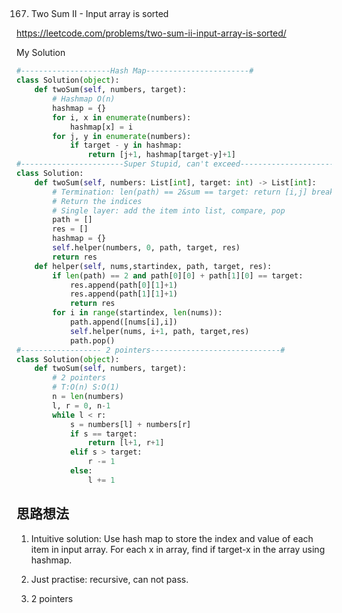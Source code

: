 ## 
167. Two Sum II - Input array is sorted

https://leetcode.com/problems/two-sum-ii-input-array-is-sorted/

My Solution

```python
#--------------------Hash Map-----------------------#
class Solution(object):
    def twoSum(self, numbers, target):
        # Hashmap O(n)
        hashmap = {}
        for i, x in enumerate(numbers):
            hashmap[x] = i        
        for j, y in enumerate(numbers):
            if target - y in hashmap:
                return [j+1, hashmap[target-y]+1]
#-----------------------Super Stupid, can't exceed-------------------------#
class Solution:
    def twoSum(self, numbers: List[int], target: int) -> List[int]:
        # Termination: len(path) == 2&sum == target: return [i,j] break 
        # Return the indices
        # Single layer: add the item into list, compare, pop
        path = []
        res = []
        hashmap = {}
        self.helper(numbers, 0, path, target, res)
        return res
    def helper(self, nums,startindex, path, target, res):
        if len(path) == 2 and path[0][0] + path[1][0] == target:
            res.append(path[0][1]+1)
            res.append(path[1][1]+1)
            return res
        for i in range(startindex, len(nums)):
            path.append([nums[i],i])
            self.helper(nums, i+1, path, target,res)
            path.pop()
#------------------ 2 pointers-----------------------------#
class Solution(object):
    def twoSum(self, numbers, target):
        # 2 pointers
        # T:O(n) S:O(1)
        n = len(numbers)
        l, r = 0, n-1
        while l < r: 
            s = numbers[l] + numbers[r]
            if s == target:
                return [l+1, r+1]
            elif s > target:
                r -= 1
            else:
                l += 1
```

## 思路想法
1. Intuitive solution: Use hash map to store the index and value of each item in input array. For each x in array, find if target-x in the array using hashmap.

2. Just practise: recursive, can not pass.

3. 2 pointers

